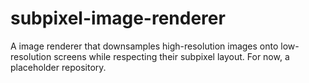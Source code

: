 # subpixel-image-renderer
A image renderer that downsamples high-resolution images onto low-resolution screens while respecting their subpixel layout.
For now, a placeholder repository. 
